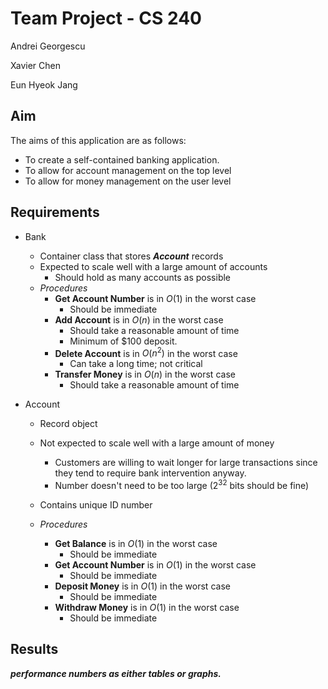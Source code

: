 # Team Project - CS 240

Andrei Georgescu

Xavier Chen

Eun Hyeok Jang

## Aim

The aims of this application are as follows:

- To create a self-contained banking application.
- To allow for account management on the top level
- To allow for money management on the user level

## Requirements

- Bank

  - Container class that stores ***Account*** records
  - Expected to scale well with a large amount of accounts
    - Should hold as many accounts as possible
  - *Procedures*
    - **Get Account Number** is in $O(1)$ in the worst case
      - Should be immediate
    - **Add Account** is in $O(n)$ in the worst case
      - Should take a reasonable amount of time
      - Minimum of $100 deposit.
    - **Delete Account** is in $O(n^2)$ in the worst case
      - Can take a long time; not critical
    - **Transfer Money** is in $O(n)$ in the worst case
      - Should take a reasonable amount of time

- Account

  - Record object

  - Not expected to scale well with a large amount of money

    - Customers are willing to wait longer for large transactions since they tend to require bank intervention anyway.
    - Number doesn't need to be too large ($2^{32}$ bits should be fine)

  - Contains unique ID number

  - *Procedures*

    - **Get Balance** is in $O(1)$ in the worst case
      - Should be immediate
    - **Get Account Number** is in $O(1)$ in the worst case
      - Should be immediate
    - **Deposit Money** is in $O(1)$ in the worst case
      - Should be immediate
    - **Withdraw Money** is in $O(1)$ in the worst case
      - Should be immediate

## Results

***performance numbers as either tables or graphs.***
